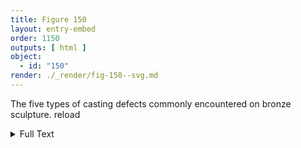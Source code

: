 ```yaml
---
title: Figure 150
layout: entry-embed
order: 1150
outputs: [ html ]
object:
  - id: "150"
render: ./_render/fig-150--svg.md
---
```


The five types of casting defects commonly encountered on bronze sculpture. reload

<div class="backmatter">

<details class="image-description">

<summary>Full Text</summary>

CAVITIES

- Surface porosity (See [fig. 152](/visual-atlas/152/), [153](/visual-atlas/153/))
- Internal porosity (See [fig. 152](/visual-atlas/152/))
- Cavity through the entire metal wall (See[fig. 151](/visual-atlas/151/))
- Incomplete piece (See [fig. 151](/visual-atlas/151/))

CRACKS

- Crack (See [fig. 158](/visual-atlas/158/))
- Cold shut (See [fig. 45](/visual-atlas/045/))

EXCRESCENCES

- Mold flashing (See [fig. 77](/visual-atlas/077/))
- Core flashing (See [fig. 60](/visual-atlas/060/), [90](/visual-atlas/090/))
- Texture due to dross (See [fig. 154](/visual-atlas/154/))
- Orange peel (See [fig. 161](/visual-atlas/161/))

DISTORTION

- Distortion due to mold shift
- Reduction in metal thickness due to core shift (See [fig. 65](/visual-atlas/065/))

UNEVEN COMPOSITION

- Tin sweat (See [fig. 163](/visual-atlas/163/))

</details>

</div>